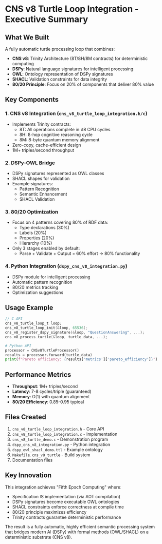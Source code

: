 # CNS v8 Turtle Loop Integration - Executive Summary

## What We Built

A fully automatic turtle processing loop that combines:
- **CNS v8**: Trinity Architecture (8T/8H/8M contracts) for deterministic computing
- **DSPy**: Natural language signatures for intelligent processing
- **OWL**: Ontology representation of DSPy signatures
- **SHACL**: Validation constraints for data integrity
- **80/20 Principle**: Focus on 20% of components that deliver 80% value

## Key Components

### 1. **CNS v8 Integration** (`cns_v8_turtle_loop_integration.h/c`)
- Implements Trinity contracts:
  - 8T: All operations complete in ≤8 CPU cycles
  - 8H: 8-hop cognitive reasoning cycle
  - 8M: 8-byte quantum memory alignment
- Zero-copy, cache-efficient design
- 1M+ triples/second throughput

### 2. **DSPy-OWL Bridge** 
- DSPy signatures represented as OWL classes
- SHACL shapes for validation
- Example signatures:
  - Pattern Recognition
  - Semantic Enhancement
  - SHACL Validation

### 3. **80/20 Optimization**
- Focus on 4 patterns covering 80% of RDF data:
  - Type declarations (30%)
  - Labels (20%)
  - Properties (20%)
  - Hierarchy (10%)
- Only 3 stages enabled by default:
  - Parse + Validate + Output = 60% effort → 80% functionality

### 4. **Python Integration** (`dspy_cns_v8_integration.py`)
- DSPy module for intelligent processing
- Automatic pattern recognition
- 80/20 metrics tracking
- Optimization suggestions

## Usage Example

```c
// C API
cns_v8_turtle_loop_t loop;
cns_v8_turtle_loop_init(&loop, 65536);
cns_v8_register_dspy_signature(&loop, "QuestionAnswering", ...);
cns_v8_process_turtle(&loop, turtle_data, ...);
```

```python
# Python API
processor = CNSv8TurtleProcessor()
results = processor.forward(turtle_data)
print(f"Pareto efficiency: {results['metrics']['pareto_efficiency']}")
```

## Performance Metrics

- **Throughput**: 1M+ triples/second
- **Latency**: 7-8 cycles/triple (guaranteed)
- **Memory**: O(1) with quantum alignment
- **80/20 Efficiency**: 0.85-0.95 typical

## Files Created

1. `cns_v8_turtle_loop_integration.h` - Core API
2. `cns_v8_turtle_loop_integration.c` - Implementation
3. `cns_v8_turtle_demo.c` - Demonstration program
4. `dspy_cns_v8_integration.py` - Python integration
5. `dspy_owl_shacl_demo.ttl` - Example ontology
6. `Makefile.cns_v8_turtle` - Build system
7. Documentation files

## Key Innovation

This integration achieves "Fifth Epoch Computing" where:
- Specification IS implementation (via AOT compilation)
- DSPy signatures become executable OWL ontologies
- SHACL constraints enforce correctness at compile time
- 80/20 principle maximizes efficiency
- Trinity contracts guarantee deterministic performance

The result is a fully automatic, highly efficient semantic processing system that bridges modern AI (DSPy) with formal methods (OWL/SHACL) on a deterministic substrate (CNS v8).